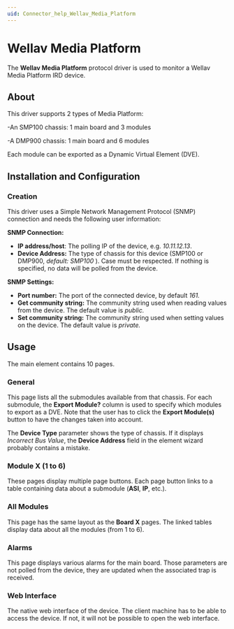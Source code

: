 ```yaml
---
uid: Connector_help_Wellav_Media_Platform
---
```


# Wellav Media Platform

The **Wellav Media Platform** protocol driver is used to monitor a Wellav Media Platform IRD device.

## About

This driver supports 2 types of Media Platform:

-An SMP100 chassis: 1 main board and 3 modules

-A DMP900 chassis: 1 main board and 6 modules

Each module can be exported as a Dynamic Virtual Element (DVE).

## Installation and Configuration

### Creation

This driver uses a Simple Network Management Protocol (SNMP) connection and needs the following user information:

**SNMP Connection:**

- **IP address/host**: The polling IP of the device, e.g. *10.11.12.13*.
- **Device Address:** The type of chassis for this device (SMP100 or DMP900, *default:* *SMP100* ). Case must be respected. If nothing is specified, no data will be polled from the device.

**SNMP Settings:**

- **Port number:** The port of the connected device, by default *161.*
- **Get community string:** The community string used when reading values from the device. The default value is *public.*
- **Set community string:** The community string used when setting values on the device. The default value is *private.*

## Usage

The main element contains 10 pages.

### General

This page lists all the submodules available from that chassis. For each submodule, the **Export Module?** column is used to specify which modules to export as a DVE. Note that the user has to click the **Export Module(s)** button to have the changes taken into account.

The **Device Type** parameter shows the type of chassis. If it displays *Incorrect Bus Value*, the **Device Address** field in the element wizard probably contains a mistake.

### Module X (1 to 6)

These pages display multiple page buttons. Each page button links to a table containing data about a submodule (**ASI**, **IP**, etc.).

### All Modules

This page has the same layout as the **Board X** pages. The linked tables display data about all the modules (from 1 to 6).

### Alarms

This page displays various alarms for the main board. Those parameters are not polled from the device, they are updated when the associated trap is received.

### Web Interface

The native web interface of the device. The client machine has to be able to access the device. If not, it will not be possible to open the web interface.


